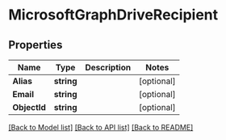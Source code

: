 # MicrosoftGraphDriveRecipient

## Properties

Name | Type | Description | Notes
------------ | ------------- | ------------- | -------------
**Alias** | **string** |  | [optional] 
**Email** | **string** |  | [optional] 
**ObjectId** | **string** |  | [optional] 

[[Back to Model list]](../README.md#documentation-for-models) [[Back to API list]](../README.md#documentation-for-api-endpoints) [[Back to README]](../README.md)


